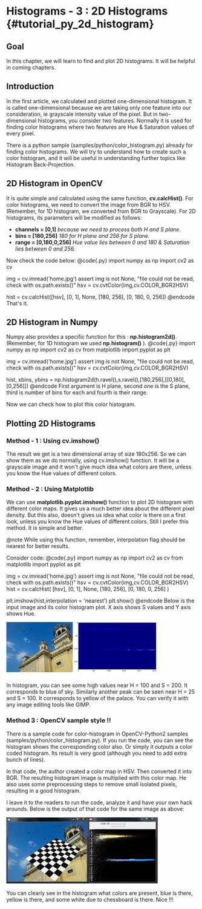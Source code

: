 Histograms - 3 : 2D Histograms {#tutorial_py_2d_histogram}
==============================

Goal
----

In this chapter, we will learn to find and plot 2D histograms. It will be helpful in coming
chapters.

Introduction
------------

In the first article, we calculated and plotted one-dimensional histogram. It is called
one-dimensional because we are taking only one feature into our consideration, ie grayscale
intensity value of the pixel. But in two-dimensional histograms, you consider two features. Normally
it is used for finding color histograms where two features are Hue & Saturation values of every
pixel.

There is a python sample (samples/python/color_histogram.py) already
for finding color histograms. We will try to understand how to create such a color histogram, and it
will be useful in understanding further topics like Histogram Back-Projection.

2D Histogram in OpenCV
----------------------

It is quite simple and calculated using the same function, **cv.calcHist()**. For color histograms,
we need to convert the image from BGR to HSV. (Remember, for 1D histogram, we converted from BGR to
Grayscale). For 2D histograms, its parameters will be modified as follows:

-   **channels = [0,1]** *because we need to process both H and S plane.*
-   **bins = [180,256]** *180 for H plane and 256 for S plane.*
-   **range = [0,180,0,256]** *Hue value lies between 0 and 180 & Saturation lies between 0 and
    256.*

Now check the code below:
@code{.py}
import numpy as np
import cv2 as cv

img = cv.imread('home.jpg')
assert img is not None, "file could not be read, check with os.path.exists()"
hsv = cv.cvtColor(img,cv.COLOR_BGR2HSV)

hist = cv.calcHist([hsv], [0, 1], None, [180, 256], [0, 180, 0, 256])
@endcode
That's it.

2D Histogram in Numpy
---------------------

Numpy also provides a specific function for this : **np.histogram2d()**. (Remember, for 1D histogram
we used **np.histogram()** ).
@code{.py}
import numpy as np
import cv2 as cv
from matplotlib import pyplot as plt

img = cv.imread('home.jpg')
assert img is not None, "file could not be read, check with os.path.exists()"
hsv = cv.cvtColor(img,cv.COLOR_BGR2HSV)

hist, xbins, ybins = np.histogram2d(h.ravel(),s.ravel(),[180,256],[[0,180],[0,256]])
@endcode
First argument is H plane, second one is the S plane, third is number of bins for each and fourth is
their range.

Now we can check how to plot this color histogram.

Plotting 2D Histograms
----------------------

### Method - 1 : Using cv.imshow()

The result we get is a two dimensional array of size 180x256. So we can show them as we do normally,
using cv.imshow() function. It will be a grayscale image and it won't give much idea what colors
are there, unless you know the Hue values of different colors.

### Method - 2 : Using Matplotlib

We can use **matplotlib.pyplot.imshow()** function to plot 2D histogram with different color maps.
It gives us a much better idea about the different pixel density. But this also, doesn't gives us
idea what color is there on a first look, unless you know the Hue values of different colors. Still
I prefer this method. It is simple and better.

@note While using this function, remember, interpolation flag should be nearest for better results.

Consider code:
@code{.py}
import numpy as np
import cv2 as cv
from matplotlib import pyplot as plt

img = cv.imread('home.jpg')
assert img is not None, "file could not be read, check with os.path.exists()"
hsv = cv.cvtColor(img,cv.COLOR_BGR2HSV)
hist = cv.calcHist( [hsv], [0, 1], None, [180, 256], [0, 180, 0, 256] )

plt.imshow(hist,interpolation = 'nearest')
plt.show()
@endcode
Below is the input image and its color histogram plot. X axis shows S values and Y axis shows Hue.

![image](images/2dhist_matplotlib.jpg)

In histogram, you can see some high values near H = 100 and S = 200. It corresponds to blue of sky.
Similarly another peak can be seen near H = 25 and S = 100. It corresponds to yellow of the palace.
You can verify it with any image editing tools like GIMP.

### Method 3 : OpenCV sample style !!

There is a sample code for color-histogram in OpenCV-Python2 samples
(samples/python/color_histogram.py).
If you run the code, you can see the histogram shows the corresponding color also.
Or simply it outputs a color coded histogram.
Its result is very good (although you need to add extra bunch of lines).

In that code, the author created a color map in HSV. Then converted it into BGR. The resulting
histogram image is multiplied with this color map. He also uses some preprocessing steps to remove
small isolated pixels, resulting in a good histogram.

I leave it to the readers to run the code, analyze it and have your own hack arounds. Below is the
output of that code for the same image as above:

![image](images/2dhist_opencv.jpg)

You can clearly see in the histogram what colors are present, blue is there, yellow is there, and
some white due to chessboard is there. Nice !!!
